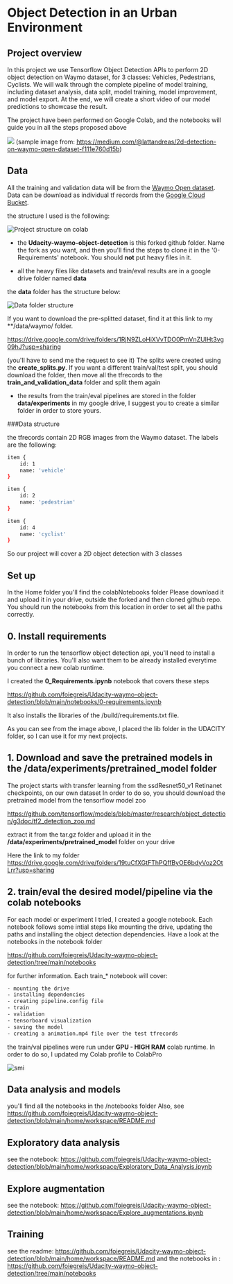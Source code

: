 # Object Detection in an Urban Environment


## Project overview

In this project we use Tensorflow Object Detection APIs to perform 2D object detection on Waymo dataset, for 3 classes: Vehicles, Pedestrians, Cyclists.
We will walk through the complete pipeline of model training, including dataset analysis, data split, model training, model improvement, and model export. At the end, we will create a short video of our model predictions to showcase the result.

The project have been performed on Google Colab, and the notebooks will guide you in all the steps proposed above

![](https://drive.google.com/uc?id=1xPhKSj9TmeCf2X4MI00_i99TlixSHOTj)
(sample image from: https://medium.com/@lattandreas/2d-detection-on-waymo-open-dataset-f111e760d15b)

## Data

All the training and validation data will be from the [Waymo Open dataset](https://waymo.com/open/).
Data can be download as individual tf records from the [Google Cloud Bucket](https://console.cloud.google.com/storage/browser/waymo_open_dataset_v_1_2_0_individual_files/).

the structure I used is the following:

![Project structure on colab](https://drive.google.com/uc?id=1HkyE0qcMeNo1HH5yio9C5nPdDdTZe5ym)

- the **Udacity-waymo-object-detection** is this forked github folder. Name the fork as you want, and then you'll find the steps to clone it in the '0-Requirements' notebook. You should **not** put heavy files in it. 

- all the heavy files like datasets and train/eval results are in a google drive folder named **data**

the **data** folder has the structure below:

![Data folder structure](https://drive.google.com/uc?id=1Zh_kuCv9W-9GZn0MnJMZ4Zb2RAoNg6S9)


If you want to download the pre-splitted dataset, find it at this link to my **/data/waymo/ folder.

https://drive.google.com/drive/folders/1RjN9ZLoHiXVvTDO0PmVnZUlHt3vg09hJ?usp=sharing

(you'll have to send me the request to see it)
The splits were created using the **create_splits.py**. If you want a different train/val/test split, you should download the folder, then move all the tfrecords to the **train_and_validation_data** folder and split them again

- the results from the train/eval pipelines are stored in the folder **data/experiments** in my google drive, I suggest you to create a similar folder in order to store yours.

###Data structure

the tfrecords contain 2D RGB images from the Waymo dataset. The labels are the following:

```sh
item {
    id: 1
    name: 'vehicle'
}

item {
    id: 2
    name: 'pedestrian'
}

item {
    id: 4
    name: 'cyclist'
}

```

So our project will cover a 2D object detection with 3 classes


## Set up

In the Home folder you'll find the colabNotebooks folder
Please download it and upload it in your drive, outside the forked and then cloned github repo. You should run the notebooks from this location in order to set all the paths correctly.


## 0. Install requirements

In order to run the tensorflow object detection api, you'll need to install a bunch of libraries. You'll also want them to be already installed everytime you connect a new colab runtime.

I created the **0_Requirements.ipynb** notebook that covers these steps

https://github.com/foiegreis/Udacity-waymo-object-detection/blob/main/notebooks/0-requirements.ipynb

It also installs the libraries of the /build/requirements.txt file.

As you can see from the image above, I placed the lib folder in the UDACITY folder, so I can use it for my next projects.


## 1. Download and save the pretrained models in the **/data/experiments/pretrained_model** folder

The project starts with transfer learning from the ssdResnet50_v1 Retinanet checkpoints, on our own dataset
In order to do so, you should download the pretrained model from the tensorflow model zoo

https://github.com/tensorflow/models/blob/master/research/object_detection/g3doc/tf2_detection_zoo.md

extract it from the tar.gz folder and upload it in the **/data/experiments/pretrained_model** folder on your drive

Here the link to my folder  https://drive.google.com/drive/folders/19tuCfXGtFThPQffByOE6bdyVoz2OtLrr?usp=sharing


## 2. train/eval the desired model/pipeline via the colab notebooks

For each model or experiment I tried, I created a google notebook.
Each notebook follows some intial steps like mounting the drive, updating the paths and installing the object detection dependencies.
Have a look at the notebooks in the notebook folder

https://github.com/foiegreis/Udacity-waymo-object-detection/tree/main/notebooks

for further information.
Each train_* notebook will cover:

```sh
- mounting the drive
- installing dependencies
- creating pipeline.config file 
- train
- validation
- tensorboard visualization
- saving the model
- creating a animation.mp4 file over the test tfrecords
```

the train/val pipelines were run under **GPU - HIGH RAM** colab runtime.
In order to do so, I updated my Colab profile to ColabPro 

![smi](https://drive.google.com/uc?id=1hg_MvCom298qCKzuu4WEoAv2VkuYTxGc)

## Data analysis and models

you'll find all the notebooks in the /notebooks folder
Also, see https://github.com/foiegreis/Udacity-waymo-object-detection/blob/main/home/workspace/README.md

## Exploratory data analysis
see the notebook:  https://github.com/foiegreis/Udacity-waymo-object-detection/blob/main/home/workspace/Exploratory_Data_Analysis.ipynb

## Explore augmentation
see the notebook: https://github.com/foiegreis/Udacity-waymo-object-detection/blob/main/home/workspace/Explore_augmentations.ipynb

## Training

see the readme: https://github.com/foiegreis/Udacity-waymo-object-detection/blob/main/home/workspace/README.md 
and the notebooks in : https://github.com/foiegreis/Udacity-waymo-object-detection/tree/main/notebooks


